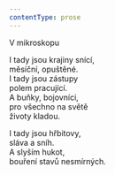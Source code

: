 ```yaml
---
contentType: prose
---
```


V mikroskopu

I tady jsou krajiny snící,  
měsíční, opuštěné.  
I tady jsou zástupy  
polem pracující.  
A buňky, bojovníci,  
pro všechno na světě  
životy kladou.

  

I tady jsou hřbitovy,  
sláva a sníh.  
A slyším hukot,  
bouření stavů nesmírných.
